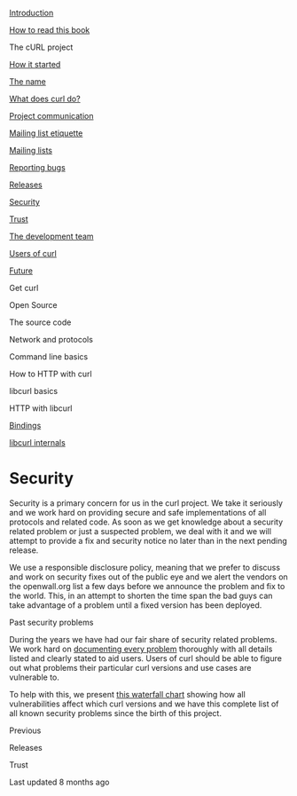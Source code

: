 <a href="../index.html" class="link-a079aa82--primary-53a25e66--logoLink-10d08504"></a>





<a href="../index.html" class="link-a079aa82--primary-53a25e66--logoLink-10d08504"></a>





<a href="../index.html" class="navButton-94f2579c--navButtonClickable-161b88ca"><span class="text-4505230f--UIH300-2063425d--textContentFamily-49a318e1--navButtonLabel-14a4968f">Introduction</span></a>

<a href="../how-to-read.html" class="navButton-94f2579c--navButtonClickable-161b88ca"><span class="text-4505230f--UIH300-2063425d--textContentFamily-49a318e1--navButtonLabel-14a4968f">How to read this book</span></a>

<span class="text-4505230f--UIH300-2063425d--textContentFamily-49a318e1--navButtonLabel-14a4968f">The cURL project</span>

<a href="started.html" class="navButton-94f2579c--pageItemWithChildrenNested-2c5d8183--navButtonClickable-161b88ca"><span class="text-4505230f--UIH300-2063425d--textContentFamily-49a318e1--navButtonLabel-14a4968f">How it started</span></a>

<a href="name.html" class="navButton-94f2579c--pageItemWithChildrenNested-2c5d8183--navButtonClickable-161b88ca"><span class="text-4505230f--UIH300-2063425d--textContentFamily-49a318e1--navButtonLabel-14a4968f">The name</span></a>

<a href="does.html" class="navButton-94f2579c--pageItemWithChildrenNested-2c5d8183--navButtonClickable-161b88ca"><span class="text-4505230f--UIH300-2063425d--textContentFamily-49a318e1--navButtonLabel-14a4968f">What does curl do?</span></a>

<a href="comm.html" class="navButton-94f2579c--pageItemWithChildrenNested-2c5d8183--navButtonClickable-161b88ca"><span class="text-4505230f--UIH300-2063425d--textContentFamily-49a318e1--navButtonLabel-14a4968f">Project communication</span></a>

<a href="etiquette.html" class="navButton-94f2579c--pageItemWithChildrenNested-2c5d8183--navButtonClickable-161b88ca"><span class="text-4505230f--UIH300-2063425d--textContentFamily-49a318e1--navButtonLabel-14a4968f">Mailing list etiquette</span></a>

<a href="maillists.html" class="navButton-94f2579c--pageItemWithChildrenNested-2c5d8183--navButtonClickable-161b88ca"><span class="text-4505230f--UIH300-2063425d--textContentFamily-49a318e1--navButtonLabel-14a4968f">Mailing lists</span></a>

<a href="bugs.html" class="navButton-94f2579c--pageItemWithChildrenNested-2c5d8183--navButtonClickable-161b88ca"><span class="text-4505230f--UIH300-2063425d--textContentFamily-49a318e1--navButtonLabel-14a4968f">Reporting bugs</span></a>

<a href="releases.html" class="navButton-94f2579c--pageItemWithChildrenNested-2c5d8183--navButtonClickable-161b88ca"><span class="text-4505230f--UIH300-2063425d--textContentFamily-49a318e1--navButtonLabel-14a4968f">Releases</span></a>

<a href="security.html" class="navButton-94f2579c--pageItemWithChildrenNested-2c5d8183--navButtonClickable-161b88ca--navButtonOpened-6a88552e"><span class="text-4505230f--UIH300-2063425d--textContentFamily-49a318e1--navButtonLabel-14a4968f">Security</span></a>

<a href="trust.html" class="navButton-94f2579c--pageItemWithChildrenNested-2c5d8183--navButtonClickable-161b88ca"><span class="text-4505230f--UIH300-2063425d--textContentFamily-49a318e1--navButtonLabel-14a4968f">Trust</span></a>

<a href="devteam.html" class="navButton-94f2579c--pageItemWithChildrenNested-2c5d8183--navButtonClickable-161b88ca"><span class="text-4505230f--UIH300-2063425d--textContentFamily-49a318e1--navButtonLabel-14a4968f">The development team</span></a>

<a href="users.html" class="navButton-94f2579c--pageItemWithChildrenNested-2c5d8183--navButtonClickable-161b88ca"><span class="text-4505230f--UIH300-2063425d--textContentFamily-49a318e1--navButtonLabel-14a4968f">Users of curl</span></a>

<a href="future.html" class="navButton-94f2579c--pageItemWithChildrenNested-2c5d8183--navButtonClickable-161b88ca"><span class="text-4505230f--UIH300-2063425d--textContentFamily-49a318e1--navButtonLabel-14a4968f">Future</span></a>

<span class="text-4505230f--UIH300-2063425d--textContentFamily-49a318e1--navButtonLabel-14a4968f">Get curl</span>

<span class="text-4505230f--UIH300-2063425d--textContentFamily-49a318e1--navButtonLabel-14a4968f">Open Source</span>

<span class="text-4505230f--UIH300-2063425d--textContentFamily-49a318e1--navButtonLabel-14a4968f">The source code</span>

<span class="text-4505230f--UIH300-2063425d--textContentFamily-49a318e1--navButtonLabel-14a4968f">Network and protocols</span>

<span class="text-4505230f--UIH300-2063425d--textContentFamily-49a318e1--navButtonLabel-14a4968f">Command line basics</span>



<span class="text-4505230f--UIH300-2063425d--textContentFamily-49a318e1--navButtonLabel-14a4968f">How to HTTP with curl</span>

<span class="text-4505230f--UIH300-2063425d--textContentFamily-49a318e1--navButtonLabel-14a4968f">libcurl basics</span>

<span class="text-4505230f--UIH300-2063425d--textContentFamily-49a318e1--navButtonLabel-14a4968f">HTTP with libcurl</span>

<a href="../bindings.html" class="navButton-94f2579c--navButtonClickable-161b88ca"><span class="text-4505230f--UIH300-2063425d--textContentFamily-49a318e1--navButtonLabel-14a4968f">Bindings</span></a>

<a href="../internals.html" class="navButton-94f2579c--navButtonClickable-161b88ca"><span class="text-4505230f--UIH300-2063425d--textContentFamily-49a318e1--navButtonLabel-14a4968f">libcurl internals</span></a>

<a href="../bookindex.html" class="navButton-94f2579c--navButtonClickable-161b88ca"><span class="text-4505230f--UIH300-2063425d--textContentFamily-49a318e1--navButtonLabel-14a4968f"></span></a>





# <span class="text-4505230f--DisplayH900-bfb998fa--textContentFamily-49a318e1">Security</span>

<span class="text-4505230f--UIH300-2063425d--textUIFamily-5ebd8e40--text-8ee2c8b2"></span>

<span class="text-4505230f--TextH400-3033861f--textContentFamily-49a318e1"><span data-key="e6e8c31b98c644aba830868faf90cd22"><span data-offset-key="e6e8c31b98c644aba830868faf90cd22:0">Security is a primary concern for us in the curl project. We take it seriously and we work hard on providing secure and safe implementations of all protocols and related code. As soon as we get knowledge about a security related problem or just a suspected problem, we deal with it and we will attempt to provide a fix and security notice no later than in the next pending release.</span></span></span>

<span class="text-4505230f--TextH400-3033861f--textContentFamily-49a318e1"><span data-key="94926a31766943ce9d2fe91ef9557318"><span data-offset-key="94926a31766943ce9d2fe91ef9557318:0">We use a responsible disclosure policy, meaning that we prefer to discuss and work on security fixes out of the public eye and we alert the vendors on the openwall.org list a few days before we announce the problem and fix to the world. This, in an attempt to shorten the time span the bad guys can take advantage of a problem until a fixed version has been deployed.</span></span></span>

<span class="text-4505230f--HeadingH700-04e1a2a3--textContentFamily-49a318e1"><span data-key="666d425000dd4a1992d0a41563249127"><span data-offset-key="666d425000dd4a1992d0a41563249127:0">Past security problems</span></span></span>

<span class="text-4505230f--TextH400-3033861f--textContentFamily-49a318e1"><span data-key="d88e075103d5475e95c8a13fcf2bed9b"><span data-offset-key="d88e075103d5475e95c8a13fcf2bed9b:0">During the years we have had our fair share of security related problems. We work hard on </span></span><a href="https://curl.se/docs/security.html" class="link-a079aa82--primary-53a25e66--link-faf6c434"><span data-key="e5547d2b4cdd446ba28e714f46cab7ab"><span data-offset-key="e5547d2b4cdd446ba28e714f46cab7ab:0">documenting every problem</span></span></a><span data-key="0c4c000fbd9446299b026ae189e31b86"><span data-offset-key="0c4c000fbd9446299b026ae189e31b86:0"> thoroughly with all details listed and clearly stated to aid users. Users of curl should be able to figure out what problems their particular curl versions and use cases are vulnerable to.</span></span></span>

<span class="text-4505230f--TextH400-3033861f--textContentFamily-49a318e1"><span data-key="d9a731a0e2e7470688f37a7bcb8e24d5"><span data-offset-key="d9a731a0e2e7470688f37a7bcb8e24d5:0">To help with this, we present </span></span><a href="https://curl.se/docs/vulnerabilities.html" class="link-a079aa82--primary-53a25e66--link-faf6c434"><span data-key="8a7bccab240242bab80245e03fe69bf8"><span data-offset-key="8a7bccab240242bab80245e03fe69bf8:0">this waterfall chart</span></span></a><span data-key="15ff779fb4e5481e8ad703011e7ff828"><span data-offset-key="15ff779fb4e5481e8ad703011e7ff828:0"> showing how all vulnerabilities affect which curl versions and we have this complete list of all known security problems since the birth of this project.</span></span></span>

<a href="releases.html" class="reset-3c756112--card-6570f064--whiteCard-fff091a4--cardPrevious-56a5e674"></a>

<span class="text-4505230f--TextH200-a3425406--textContentFamily-49a318e1">Previous</span>

<span class="text-4505230f--UIH400-4e41e82a--textContentFamily-49a318e1">Releases</span>

<a href="trust.html" class="reset-3c756112--card-6570f064--whiteCard-fff091a4--cardNext-19241c42"></a>


<span class="text-4505230f--UIH400-4e41e82a--textContentFamily-49a318e1">Trust</span>



<span class="text-4505230f--TextH200-a3425406--textContentFamily-49a318e1">Last updated 8 months ago</span>


